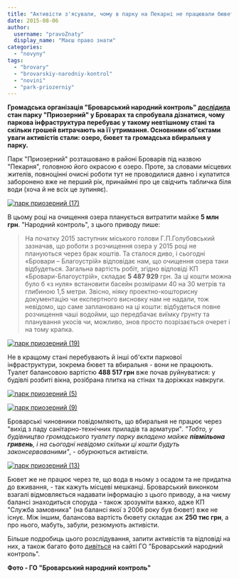 ```yaml
---
title: "Активісти з'ясували, чому в парку на Пекарні не працювали бювет та туалет"
date: 2015-08-06
author: 
  username: "pravoZnaty"
  display_name: "Маєш право знати"
categories: 
  - "novyny"
tags: 
  - "brovary"
  - "brovarskiy-narodniy-kontrol"
  - "novini"
  - "park-priozerniy"
---
```


**Громадська організація "Броварський народний контроль" [дослідила](http://nk.mybrovary.com/skilki-groshey-zakonservovano-u-parku-priozerniy/#) стан парку "Приозерний" у Броварах та спробувала дізнатися, чому паркова інфраструктура перебуває у такому невтішному стані та скільки грошей витрачають на її утримання. Основними об'єктами уваги активістів стали: озеро, бювет та громадська вбиральня у парку.**

Парк "Приозерний" розташовано в районі Броварів під назвою "Пекарня", головною його окрасою є озеро. Проте, за словами місцевих жителів, повноцінні очисні роботи тут не проводилися давно і купатится заборонено вже не перший рік, принаймні про це свідчить табличка біля води (хоча й не всіх це зупиняє).

[![парк приозерний (17)](https://mpz.brovary.org/wp-content/uploads/2015/08/park-pryozernyj-17.jpg)](https://mpz.brovary.org/wp-content/uploads/2015/08/park-pryozernyj-17.jpg)

В цьому році на очищення озера планується витратити майже **5 млн грн**. "Народний контроль", з цього приводу пише:

> На початку 2015 заступник міського голови Г.П.Голубовський зазначав, що роботи з розчищення озера у 2015 році не плануються через брак коштів. Та сталося диво, і сьогодні «Бровари – Благоустрій» відповідає нам, що очищення озера таки відбудеться. Загальна вартість робіт, згідно відповіді КП «Бровари-Благоустрій», складає **5 487 929** грн. За ці кошти можна було б «з нуля» встановити басейн розмірами 40 на 30 метрів та глибиною 1,5 метри. Звісно, ніяку проектно-кошторисну документацію чи експертного висновку нам не надали, тож невідомо, що саме заплановано на ці кошти: відбудеться повне розчищення чаші водойми, що передбачає виїмку ґрунту та планування укосів чи, можливо, знов просто позрізається очерет і на тому крапка.

[![парк приозерний (19)](https://mpz.brovary.org/wp-content/uploads/2015/08/park-pryozernyj-19.jpg)](https://mpz.brovary.org/wp-content/uploads/2015/08/park-pryozernyj-19.jpg)

Не в кращому стані перебувають й інші об'єкти паркової інфраструктури, зокрема бювет та вбиральня - вони не працюють. Туалет балансовою вартістю **488 517 грн** вже почав руйнуватися: у будівлі розбиті вікна, розібрана плитка на стінах та доріжках навкруги.

[![парк приозерний (5)](https://mpz.brovary.org/wp-content/uploads/2015/08/park-pryozernyj-5.jpg)](https://mpz.brovary.org/wp-content/uploads/2015/08/park-pryozernyj-5.jpg)

[![парк приозерний (9)](https://mpz.brovary.org/wp-content/uploads/2015/08/park-pryozernyj-9.jpg)](https://mpz.brovary.org/wp-content/uploads/2015/08/park-pryozernyj-9.jpg)

Броварські чиновники повідомляють, що вбиральня не працює через "вихід з ладу санітарно-технічних приладів та арматури". _"Тобто, у будівництво громадського туалету парку вкладено майже **півмільона гривень**, і на сьогодні невідомо скільки ці кошти будуть законсервованими"_, - обурюються активісти.

[![парк приозерний (13)](https://mpz.brovary.org/wp-content/uploads/2015/08/park-pryozernyj-13.jpg)](https://mpz.brovary.org/wp-content/uploads/2015/08/park-pryozernyj-13.jpg)

Бювет же не працює через те, що вода в ньому з осадом та не придатна до вживання, - так кажуть місцеві мешканці. Броварський виконком взагалі відмовляється надавати інформацію з цього приводу, а на чиєму балансі знаходиться споруда - також зрозуміти важко, адже КП "Служба замовника" (на балансі якої з 2006 року був бювет) вже не існує. Між іншим, балансова вартість бювету складає аж **250 тис грн**, а про нього, мабуть, забули, резюмують активісти.

Більше подробиць цього розслідування, запити активістів та відповіді на них, а також багато фото [дивіться](http://nk.mybrovary.com/skilki-groshey-zakonservovano-u-parku-priozerniy/#) на сайті ГО "Броварський народний контроль".

**Фото - ГО "Броварський народний контроль"**
